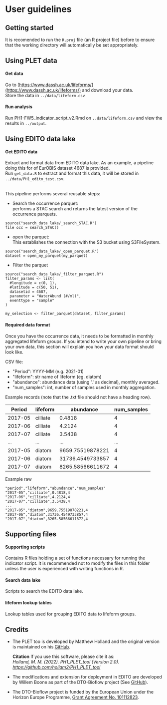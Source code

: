 # User guidelines

## Getting started
It is recomended to run the ```R.proj``` file (an R project file) before to ensure that the working directory will automatically be set appropriately.

## Using PLET data
#### Get data
Go to [https://www.dassh.ac.uk/lifeforms/](https://www.dassh.ac.uk/lifeforms/) and download your data.
<br>
Store the data in 
```../data/lifeform.csv```

#### Run analysis
Run PH1-FW5_indicator_script_v2.Rmd on ```..data/lifeform.csv``` and view the results in ```../output```.

## Using EDITO data lake


#### Get EDITO data
Extract and format data from EDITO data lake. As an example, a pipeline doing this for of EurOBIS dataset 4687 is provided. 
<br>
Run ```get_data.R``` to extract and format this data, it will be stored in ```../data/PH1_edito_test.csv```.

<br>
This pipeline performs several reusable steps: 

- Search the occurrence parquet: <br>
	performs a STAC search and returns the latest version of the occurrence parquets.

```
source("search_data_lake/_search_STAC.R")
file occ = search_STAC()
```

- open the parquet: <br>
	This establishes the connection with the S3 bucket using S3FileSystem.
```
source("search_data_lake/_open_parquet.R")
dataset = open_my_parquet(my_parquet)
```

- Filter the parquet
```
source("search_data_lake/_filter_parquet.R")
filter_params <- list(
  #longitude = c(0, 1),
  #latitude = c(50, 51),
  datasetid = 4687,
  parameter = "WaterAbund (#/ml)",
  eventtype = "sample"
)

my_selection <- filter_parquet(dataset, filter_params)
```

#### Required data format
Once you have the occurrence data, it needs to be formatted in monthly aggregated lifeform groups. 
If you intend to write your own pipeline or bring your own data, this section will explain you how your data format should look like.

CSV file:
- "Period": YYYY-MM (e.g. 2021-01)
- "lifeform": str name of lifeform (eg. diatom)
- "abundance": abundance data (using '.' as decimal), monthly averaged. 
- "num_samples": int, number of samples used in monthly aggregation.

Example records (note that the .txt file should not have a heading row).

| Period  		| lifeform		| abundance		| num_samples		|
| -------------   	|-------------	    	|-------------	  	|-------------	  	|
| 2017-05	  	| cilliate		| 0.4818		| 4			|
| 2017-06	  	| cilliate		| 4.2124		| 4			|
| 2017-07		| cilliate		| 3.5438		| 4			|
| ...			| ...			| ...			| ...			|
| 2017-05	  	| diatom		| 9659.75519878221	| 4			|
| 2017-06	  	| diatom		| 31736.4549733857	| 4			|
| 2017-07		| diatom		| 8265.58566611672	| 4			|


Example raw
```
"period","lifeform","abundance","num_samples"
"2017-05","cilliate",0.4818,4
"2017-06","cilliate",4.2124,4
"2017-07","cilliate",3.5438,4
...
"2017-05","diatom",9659.75519878221,4
"2017-06","diatom",31736.4549733857,4
"2017-07","diatom",8265.58566611672,4
```

## Supporting files

#### Supporting scripts
Contains R files holding a set of functions necessary for running the indicator script.
It is recommended not to modify the files in this folder unless the user is experienced with writing functions in R.

#### Search data lake
Scripts to search the EDITO data lake.

#### lifeform lookup tables
Lookup tables used for grouping EDITO data to lifeform groups.


## Credits
- The PLET too is developed by Matthew Holland and the original version is maintained on his [GitHub](https://github.com/hollam2/PH1_PLET_tool).

	**Citation**
	If you use this software, please cite it as:<br>
	*Holland, M. M. (2022). *PH1_PLET_tool* (Version 2.0). https://github.com/hollam2/PH1_PLET_tool*

- The modifications and extension for deployment in EDITO are developed by Willem Boone as part of the DTO-Bioflow project (See [GitHub](https://github.com/willem0boone/EDITO_PH1)).

- The DTO-Bioflow project is funded by the European Union under the Horizon Europe Programme, [Grant Agreement No. 101112823](https://cordis.europa.eu/project/id/101112823/results).




